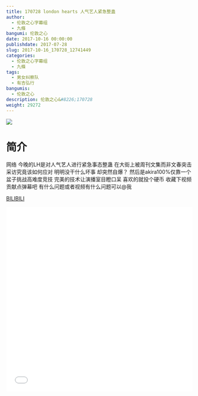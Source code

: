 ```yaml
---
title: 170728 london hearts 人气艺人紧急整蛊
author: 
  - 伦敦之心字幕组
  - 九條
bangumi: 伦敦之心
date: 2017-10-16 00:00:00
publishdate: 2017-07-28
slug: 2017-10-16_170728_12741449
categories: 
  - 伦敦之心字幕组
  - 九條
tags: 
  - 男女纠察队
  - 有吉弘行
bangumis: 
  - 伦敦之心
description: 伦敦之心&#8226;170728
weight: 29272
---
```


![](https://i.imgur.com/xBDJhAG.jpg)

# 简介  
网络
今晚的LH是对人气艺人进行紧急事态整蛊 在大街上被周刊文集而非文春突击采访究竟该如何应对 明明没干什么坏事 却突然自爆？ 然后是akira100%仅靠一个盆子挑战高难度竞技 完美的技术让演播室目瞪口呆 喜欢的就投个硬币 收藏下视频 贡献点弹幕吧 有什么问题或者视频有什么问题可以@我

  [BILIBILI](https://www.bilibili.com/video/av12741449/)


<div class="vcontainer">  <iframe class='video' src="//www.bilibili.com/html/html5player.html?cid=20949560&aid=12741449" width="100%" height="500" frameborder="0" allowfullscreen="allowfullscreen"></iframe></div>
